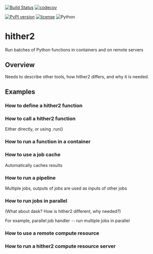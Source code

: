 [![Build Status](https://travis-ci.org/laboratorybox/hither2.svg?branch=master)](https://travis-ci.org/laboratorybox/hither2)
[![codecov](https://codecov.io/gh/laboratorybox/hither2/branch/master/graph/badge.svg)](https://codecov.io/gh/laboratorybox/hither2)

[![PyPI version](https://badge.fury.io/py/hither2.svg)](https://badge.fury.io/py/hither2)
[![license](https://img.shields.io/badge/License-Apache--2.0-blue.svg)](https://opensource.org/licenses/Apache-2.0)
![Python](https://img.shields.io/badge/python-%3E=3.6-blue.svg)

# hither2

Run batches of Python functions in containers and on remote servers

## Overview

Needs to describe other tools, how hither2 differs, and why it is needed.

## Examples

### How to define a hither2 function

### How to call a hither2 function

Either directly, or using .run()

### How to run a function in a container

### How to use a job cache

Automatically caches results

### How to run a pipeline

Multiple jobs, outputs of jobs are used as inputs of other jobs

### How to run jobs in parallel

(What about dask? How is hither2 different, why needed?)

For example, parallel job handler -- run multiple jobs in parallel

### How to use a remote compute resource

### How to run a hither2 compute resource server